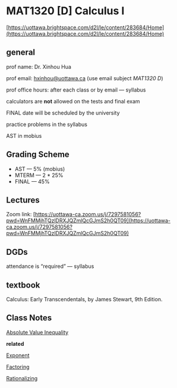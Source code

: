 # MAT1320 [D] Calculus I

[https://uottawa.brightspace.com/d2l/le/content/283684/Home](https://uottawa.brightspace.com/d2l/le/content/283684/Home)

## general

prof name: Dr. Xinhou Hua

prof email: [hxinhou@uottawa.ca](mailto:hxinhou@uottawa.ca) (use email subject *MAT1320 D*)

prof office hours: after each class or by email — syllabus

calculators are **not** allowed on the tests and final exam

FINAL date will be scheduled by the university

practice problems in the syllabus

AST in mobius

## Grading Scheme

- AST — 5% (mobius)
- MTERM — 2 * 25%
- FINAL — 45%

## Lectures

Zoom link: [https://uottawa-ca.zoom.us/j/7297581056?pwd=WnFMMjhTQzlDRXJQZmlQcGJmS2h0QT09](https://uottawa-ca.zoom.us/j/7297581056?pwd=WnFMMjhTQzlDRXJQZmlQcGJmS2h0QT09)

## DGDs

attendance is “required” — syllabus

## textbook

Calculus: Early Transcendentals, by James Stewart, 9th Edition.

## Class Notes

[Absolute Value Inequality](Notes%20797754650f904ea69294e3a146c4d48f/Absolute%20Value%20Inequality%209d4fa1f1483042a5ad9fc3d3d6da672c.md)

**related**

[Exponent](Notes%20797754650f904ea69294e3a146c4d48f/Exponent%205dbdcf8d176643a9a0122dda490d5d84.md)

[Factoring](Notes%20797754650f904ea69294e3a146c4d48f/Factoring%20571066e908e24dfabb98713f21c4f5a5.md)

[Rationalizing](Notes%20797754650f904ea69294e3a146c4d48f/Rationalizing%20d5afa42fd5a149aab84a3359982e2a71.md)